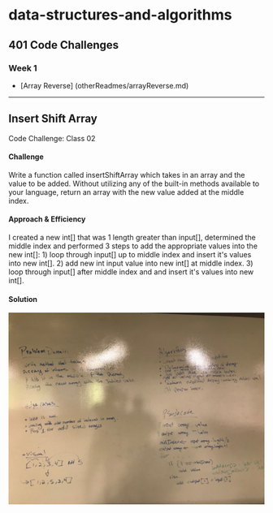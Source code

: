 # data-structures-and-algorithms

## 401 Code Challenges

### Week 1
* [Array Reverse] (otherReadmes/arrayReverse.md)


----

## Insert Shift Array
Code Challenge: Class 02

#### Challenge
Write a function called insertShiftArray which takes in an array and the value to be added. Without utilizing any of the built-in methods available to your language, return an array with the new value added at the middle index.

#### Approach & Efficiency
I created a new int[] that was 1 length greater than input[], determined the middle index and performed 3 steps to add the appropriate values into the new int[]: 1) loop through input[] up to middle index and insert it's values into new int[]. 2) add new int input value into new int[] at middle index. 3) loop through input[] after middle index and and insert it's values into new int[]. 

#### Solution
![](code401challenges/assets/array_shift.JPG)
